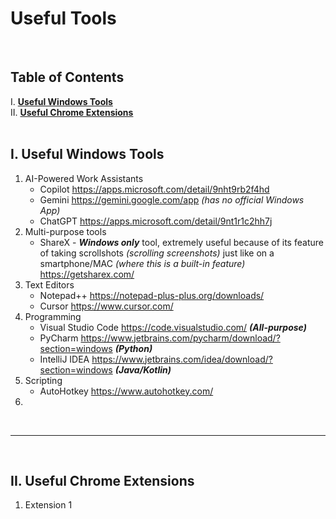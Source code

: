 # **Useful Tools**

<br>

## Table of Contents
I. [**Useful Windows Tools**](https://github.com/RomulusMirauta/Useful_Tools?tab=readme-ov-file#i-useful-windows-tools)<br>
II. [**Useful Chrome Extensions**](https://github.com/RomulusMirauta/Useful_Tools?tab=readme-ov-file#ii-useful-chrome-extensions)<br><br>

## I. Useful Windows Tools

1. AI-Powered Work Assistants
   - Copilot https://apps.microsoft.com/detail/9nht9rb2f4hd
   - Gemini https://gemini.google.com/app *(has no official Windows App)*
   - ChatGPT https://apps.microsoft.com/detail/9nt1r1c2hh7j
3. Multi-purpose tools
   - ShareX - ***Windows only*** tool, extremely useful because of its feature of taking scrollshots *(scrolling screenshots)* just like on a smartphone/MAC *(where this is a built-in feature)* https://getsharex.com/
5. Text Editors
   - Notepad++ https://notepad-plus-plus.org/downloads/
   - Cursor https://www.cursor.com/
6. Programming
   - Visual Studio Code https://code.visualstudio.com/ ***(All-purpose)***
   - PyCharm https://www.jetbrains.com/pycharm/download/?section=windows ***(Python)***
   - IntelliJ IDEA https://www.jetbrains.com/idea/download/?section=windows ***(Java/Kotlin)***
8. Scripting
   - AutoHotkey https://www.autohotkey.com/
9. 

<br><hr><br>

## II. Useful Chrome Extensions

1. Extension 1
